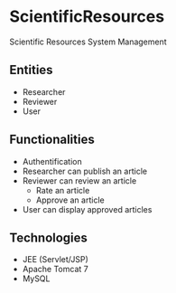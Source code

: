 # ScientificResources
Scientific Resources System Management

## Entities
- Researcher
- Reviewer
- User

## Functionalities
- Authentification
- Researcher can publish an article
- Reviewer can review an article
  - Rate an article  
  - Approve an article
- User can display approved articles

## Technologies
- JEE (Servlet/JSP)
- Apache Tomcat 7
- MySQL
